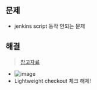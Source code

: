 ## 문제
- jenkins script 동작 안되는 문제 

## 해결
> [참고자료](https://github.com/jenkinsci/ghprb-plugin/issues/507)
- ![image](https://github.com/hyunolike/troubleshooting-docs/assets/61215550/ba081381-9414-4e46-ba8f-b122331506fb)
- Lightweight checkout 체크 해제!
